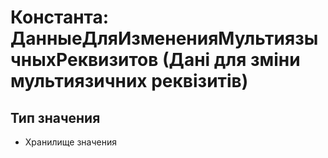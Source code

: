﻿# Константа: ДанныеДляИзмененияМультиязычныхРеквизитов (Дані для зміни мультиязичних реквізитів)

## Тип значения

- Хранилище значения

